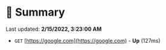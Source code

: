# 📖 Summary
Last updated: **2/15/2022, 3:23:00 AM**

- `GET` [https://google.com](https://google.com) - **Up** (127ms)
